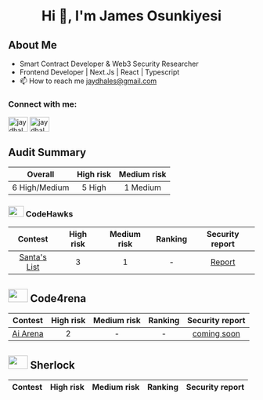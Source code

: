 <h1 align="center">Hi 👋, I'm James Osunkiyesi</h1>

<h2 align="left">About Me</h2>

<ul>
   <li>Smart Contract Developer & Web3 Security Researcher</li>
   <li>Frontend Developer | Next.Js | React | Typescript </li>
   <li>📫 How to reach me <a href="mailto:jaydhales@gmail.com">jaydhales@gmail.com</a></li>

</ul>

<h3 align="left">Connect with me:</h3>
<p align="left" >
<a href="https://twitter.com/jaydhales1" target="blank"><img align="center" src="https://raw.githubusercontent.com/rahuldkjain/github-profile-readme-generator/master/src/images/icons/Social/twitter.svg" alt="jaydhales1" height="30" width="40" /></a>
<a href="https://linkedin.com/in/jaydhales" target="blank"><img align="center" src="https://raw.githubusercontent.com/rahuldkjain/github-profile-readme-generator/master/src/images/icons/Social/linked-in-alt.svg" alt="jaydhales" height="30" width="40" /></a>
</p>

<h2>Audit Summary</h2>

|    Overall    | High risk | Medium risk |
| :-----------: | :-------: | :---------: |
| 6 High/Medium |  5 High   |  1 Medium   |

<h3> <img src="https://res.cloudinary.com/droqoz7lg/image/upload/v1689080263/snhkgvtsidryjdtx0pce.png" width=32 height=22> CodeHawks</h3>

|                                   Contest                                    | High risk | Medium risk | Ranking |                                                  Security report                                                  |
| :--------------------------------------------------------------------------: | :-------: | :---------: | :-----: | :---------------------------------------------------------------------------------------------------------------: |
| [Santa's List](https://www.codehawks.com/contests/clpba0ama0001ywpabex01hrp) |     3     |      1      |    -    | [Report](https://github.com/jaydhales/jaydhales/blob/main/Codehawks/Jaydhales-First-Flight-%235_-Santa's-List.md) |

## <img src="https://code4rena.com/images/c4-logo-icon.svg" width=40 height=27> Code4rena

|                            Contest                            | High risk | Medium risk | Ranking | Security report |
| :-----------------------------------------------------------: | :-------: | :---------: | :-----: | :-------------: |
| [Ai Arena](https://code4rena.com/audits/2024-02-ai-arena#top) |     2     |      -      |    -    | [coming soon]() |

## <img src="https://audits.sherlock.xyz/_next/static/media/sherlock_logo.bf519c9e.svg" width=40 height=27> Sherlock

| Contest | High risk | Medium risk | Ranking | Security report |
| :-----: | :-------: | :---------: | :-----: | :-------------: |
